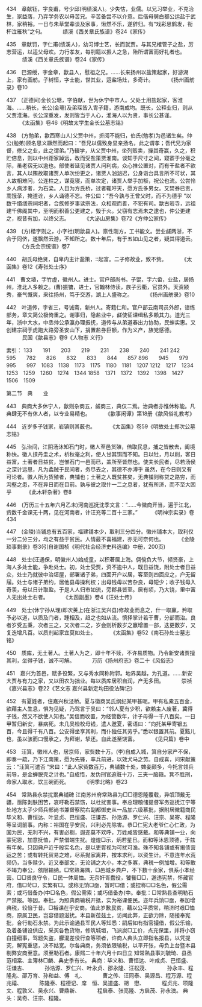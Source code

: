 <!-- { "loadSidebar": true } -->
434　章献钰，字良甫，号少邱(明绩溪人)。少失怙，业儒。以兄习举业，不克治生，家益落，乃弃学务农以毋苦兄。辛苦备尝不以介意。后偕母舅白都公运盐于武林，家稍裕。一日与朱草堂辈谈及家事，愀然不乐，遂辞归。有“戏彩思鹤发，衔杯泣雁秋”之句。
　　　绩溪《西关章氏族谱》卷24《家传》

435　章献罚，字仁甫(绩溪人)，幼习博士艺，长而就贾。与其兄榷管子之盐，厉志营运，以适父母欢。力行孝友，每削籍以振人之急，殆所谓富而好礼者也。
　　　绩溪《西关章氏族谱》卷24《家传》

436　巴源绶，字金章，歙县人，慰祖之兄。……长来扬州以盐策起家，好游湖上，家有画舫。子树恒，字士能，世其业，运盐场灶，多奇计。
　　　《扬州画舫录》卷10

437　(正德间)金长公瑭，字伯献，世为休宁中市人。父处士用盐起家，客淮海。……稍长，长公(金瑭)及弟琛皆入胄子籍，游南成均。既长，公释业归，则从父贾淮海。长公深重发，发则皆当于人心，淮海人以为贤，事长公甚谨。
　　　《太函集》卷46《明故太学生金长公墓志铭》

438　(方勉弟，歙西寒山人)父贾中州，折阅不能归，伯氏(勉孝)为邑诸生矣。仲公(勉弟)顾名思义蹶然而起曰：“吾兄以儒致身显亲扬名，此之谓孝；吾代兄为家督，修父之业，此之谓弟。”乃辍学，从父贾中州，坐列贩卖，操其奇赢，久之，积贮倍息，则以中州距家踔远，改而受盐策贾淮南。谈知于尺寸之间，窥窬于分毫之际，虽老宿无以逾也。部使者延见诸贾人问利病，众心推公置对，而有干盐者不欲言，其人以贿故取诸贾人单次纷更之，诸贾人汹汹迟，公身诣台具言所不可状，其人故相难问，公连柱之，谋竟寝，而单次定，诸贾人举手加额，祝公也流。公尝怜乡人病涉者，为石梁。人目为方氏桥，过者辄吁天，愿方氏多男女。又焚券已责，蒿饿莩，掩道诠，乡人诵德不忘。仲公曰：“吾今孰与王曾父时，而不为德乎 ”以数千缗缮宗祠圯者，合族修岁事读宗法，众相观而善，不犯有司。歙古岩寺，远祖建千佛阁其中，至明而积善公更建之，毁于火。父窃有志焉未之逮也，仲公更建之，视昔有加，以终父志。
　　　《大泌山房集》卷72《方仲公家传》

439　(方)楷字则之，小字社(明歙县人)。禀性刚方，工书能文。尝业鹾两浙，不合于同侪，遂飘然云游，不知所之。数十年后，有于五如山见之者，疑其得道云。
　　　《方氏会宗统谱》卷7

440　胡氏母绝贤，自卑内主计盐策，起富。二子修故业，致不赀。
　　　《太函集》卷12《寿张处士序》

441　曹文埴，字竹虚，徽州人。进士。官户部尚书。子馄，字六畲，业盐，居扬州，淮北人多赖之。(曹)振镛，进士，官翰林侍读，族子云衢，官员外。天资颍秀，豪气慨爽，来往扬州，笃于交游，湖上人盛称之。
　　　《扬州画舫录》卷10

442　叶道传，字省三，号诚斋，新州人。寄籍仁和。官户部云南司员外郎，谙练部务，章文简公极倚重之。谢事归，隐盐业中，鹾使征课缉私多赖其力。道光三年，浙中大水，中丞帅公承瀛办理振抚，道传与从弟道春出力协助，民蝉实惠。又创建宗祠于虎跑大路旁圣安山下，捐置盐券巨额，作为义产，族党感德。
　　　民国《歙县志》卷9《人物志 义行》

索引：
133　　191　　203　　219　　231　　238　　240　　241
242　　595　　782　　826　　832　　833　　844　　857
896　　945　　979　　995　　997　1083　1138　1173　1175　1180　1181　1207
1212　1217　1234　1253　1259　1260　1274　1344
1858　1371　1372　1392　1398　1427　1506　1509

第二节　典　　业

443　典商大多休宁人，歙则杂商五，鹾商三，典仅二焉。治典者亦惟休称能。凡典肆无不有休人者，以专业易精也。
　　　《歙事闲谭》第18册《歙风俗礼教考》

444　近岁多子钱家，岩镇则其薮也。
　　　《太函集》卷59《明故处士郑次公墓志铭》

445　弘治间，江阴汤沐知石门时，徽人至邑货殖，倍取民息，捕之皆散去，阖境称快。徽人挟丹圭之术，析秋毫之利，使人甘其饵而不知。日以牡，月以削，客日益富，土著者日益贫，岂惟石门一邑而已，盖所至皆然也。使夫长民者，尽若汤侯之深计远思，凡为蟊贼于民间者，务尽去之，其德不亦溥乎 虽然，在今日则又有可论者。徽人所为货殖者，典铺也；土著之人既贫甚矣，无典铺则称贷之路穷，而沟壑之患，不在异日而在目前。孰与彼之取什一二之息者，犹有所济，而不至大困乎 
　　　《此木轩杂著》卷8

446　(万历三十五年六月乙未)河南巡抚沈季文言：“……今徽商开当，遍于江北，赀数千金课无十两，见在河南者，计汪充等二百十三家。”
　　　《明神宗实录》卷434

447　(金陵)当铺总有五百家，福建铺本少，取利三分四分。徽州铺本大，取利仅一分二分三分，均之有益于贫民。人情最不喜福建，亦无可奈何也。
　　　《金陵琐事剩录》卷3(引自谢国桢《明代社会经济史料选编》中册，200页)

448　处士(汪通保，明徽州人)始成童，以积著居上海。倜傥负大节，倾贤豪，上海人多处士能，争赴处士。初，处士受贾，资不逾中人，既日益饶，附处士者日益众，处士乃就彼中治垣屋，部署诸子弟，四面开户以居，客至则四面应之，户无留屦。处士与诸子弟约，居他县毋操利权；出母钱毋以苦杂良，毋短少；收子钱毋入奇羡，毋以日计取盈。于是人人归市如流，旁郡县皆至。居有顷，乃大饶，里中富人无出处士右者。
　　　《太函副墨》卷4《汪处士传》

449　处士(休宁孙从理)即次蒉上(在浙江吴兴县)修故业而息之，什一取赢，矜取予必以道，以质及门者，踵相及，趋之也如从流。慎择掌计若干曹，分部而治。良者岁受五秉，次者三之，又次者二之，岁会则析数岁之赢增置一部，迭更数岁，又复迭增凡百。以质剂起家宜莫如处士。
　　　《太函集》卷52《南石孙处士墓志铭》

450　质库，无土著人。土著人为之，即十年不赎，不许易质物。乃令新安诸贾擅其利，坐得子钱，诚不可解。
　　　万历《扬州府志》卷二十《风俗志》

451　嘉兴为首邑，赋多役繁，又与秀水同称附郭。地界吴越，为孔道。……新安大贾与有力之家，又以田农为拙业。每以质库居积自润，产无多田。
　　　崇祯《嘉兴县志》卷22《艺文志 嘉兴县新定均田役法碑记》

452　有夏姓者，住嘉兴秋泾桥。夏与徽商吴氏纲纪某甲甚昵。甲有私橐五百金，欲藉主人生息，惧为见疑，乃驾言于吴曰：“邻人夏有少积，欲赖主人废著，冀得子钱，然又不欲使人知也。”吴信而收置，为经营数年，计子母得一千八百矣。一日甲暂归新安，暴病死。未几吴检校母钱，遣人邀夏，密语曰：“向托某甲寄银五百，今且得千有八百。公安得坐享其利，而仆独任其劳乎。”悉以银置其前。夏黠儿也，虽以骇而口慢承之，为拜谢，挈还。自此遂至饶富。
　　　《见只篇》卷中

453　汪箕，徽州人也，居京师，家赀数十万。(李)自成入城，箕自分家产不保，即奏一疏，乃下江南策，愿为先锋，率兵前进，以效犬马之劳。自成喜，问宋献策云：“汪箕可遣否 ”宋曰：“此人家赀数百万，典铺数十处，婢妾颇多，今托言领兵前导，是金蝉脱壳之计也。”自成悟，发伪刑官追赃十万，三夹一脑箍。箕不胜刑，命家人取水，饮三碗而死。
　　　《明季北略》卷23

454　常熟县永禁扰累典铺碑
江南苏州府常熟县为□□德恩隆覆载，异氓顶戴无疆，亟陈剥肤困苦，哀吁勒石禁饬，以杜扰害事。奉总理粮储提督军务巡抚江宁等处地方太子少师兵部尚书兼督察院右副都御史从一品加六级慕批，据附居徽籍商民毕义和、曹恒达、叶显贞、巴恒盛、汪谦吉、孙浩源、罗仁兴、汪宗、吴寄、程隆等呈词前事。内称：裕国在乎安民，兴利必先除害。恭□仁宪大老爷仁心仁政，为国为民，无利不兴，有害必剔，遐迩莫不欢呼，万姓咸皆感戴。和等典铺一业，向蒙宪恩，加意抚恤，严禁借端生扰。煌煌□示，炳若星日。而和等沐恩顶德，于兹有年矣。只因典户近于殷实名色，是以吏胥视为可扰可渔。殊不知各铺或有揭债营运之苦；或有转托贸易之难，尽系抛家离井，按本求利，以资生计。不意连年水荒频仍，当多赎少。近又奉部文，无论铺之大小，本之多寡，典税一例加增。和等敢不竭力奉公，依限输纳。□常熟海隅，□邑城乡典户，不下数十余家，俱系小本经营。□□贤良守令，□民一体周恤。无奈奸胥蠹役，饕餮□□，邈违宪禁，怀藏官府，借□苛□，实繁有□。或称无饷□亟，暂时□借；或捏称□□名色，假公需索；或巧借备办(中□名色，假公需索；或巧借备办(中。奉批：□常熟县查明勒石严禁报。等因。奉批。为照典商输税开抵，实为裕课便民。迩年兵饷□亟，奉加增典税，较倍于昔。□裕课在乎安商。值此岁歉民贫，藉以公平质常，稍济时艰□恤商，原属卫民，岂容借题滋扰。本县新莅兹土，访闻此弊，正欲力除，随接奉宪批，合行勒石永禁。为此示谕通县军民人等知悉：嗣后如有指官撮借，假公乐输，及着备铺设供应，采买各色货物，修筑城垣，飞派炭□工价，点充保里，并将小窃白撞细事，驾题失盗，朦混差役行查等项者，许商人典头立即指名报县，以凭提究，解宪重惩，决不姑宽。尔各典商，务须依限输税，以平开张，毋负上台暨本县剔弊安商至意。须至勒石者。康熙二十年六月十四日立
知常熟县事刘毓琦、县丞范相棠、主簿林□麟、典史季有长。
典商：毕义和、曹恒达、叶咸贞、巴恒盛、汪谦吉、
　　　孙浩源、罗仁兴、叶永贞、邵永隆、汪松茂、
　　　孙永丰、程隆兆、邵万育、孙和益、傅　礼、
　　　曹之传、汪同泰、吴源昌、程万源、程兆禧、
　　　陈隆泰、程德记、席　恒、吴道盛、胡　懋、
　　　程贞兆、项隆文、程敦义、吴永兴、曹鼎新、
　　　程启泰、张亮隆、方启茂、孙永澳。
典头：吴奇、汪宗、程隆。
